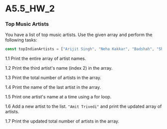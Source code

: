 # A5.5_HW_2

### **Top Music Artists**

You have a list of top music artists. Use the given array and perform the following tasks:

```jsx
const topIndianArtists = ["Arijit Singh", "Neha Kakkar", "Badshah", "Shreya Ghoshal"];
```

1.1 Print the entire array of artist names.

1.2 Print the third artist's name (index 2) in the array.

1.3 Print the total number of artists in the array.

1.4 Print the name of the last artist in the array.

1.5 Print one artist's name at a time using a for loop.

1.6 Add a new artist to the list. `"Amit Trivedi"` and print the updated array of artists.

1.7 Print the updated total number of artists in the array.